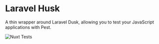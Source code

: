 # Laravel Husk

A thin wrapper around Laravel Dusk, allowing you to test your JavaScript applications with Pest.

![Nuxt Tests](https://github.com/stevebauman/laravel-husk-nuxt/actions/workflows/run-tests.yml/badge.svg)
